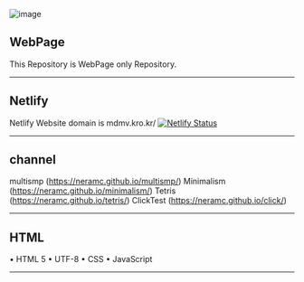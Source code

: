 ![image](https://github.com/user-attachments/assets/abf79281-32bb-4a14-8b37-990b7849a2ae)
## WebPage
This Repository is WebPage only Repository.
_______________________________
## Netlify
Netlify Website domain is
mdmv.kro.kr/<files>
[![Netlify Status](https://api.netlify.com/api/v1/badges/b8ccc933-67eb-4612-badd-c513d5d5dcc5/deploy-status)](https://app.netlify.com/projects/mdmv/deploys)
_______________________________
## channel
   multismp (https://neramc.github.io/multismp/)
   Minimalism (https://neramc.github.io/minimalism/)
   Tetris
(https://neramc.github.io/tetris/)
   ClickTest (https://neramc.github.io/click/)
_______________________________
## HTML
  • HTML 5
  • UTF-8
  • CSS
  • JavaScript
_______________________________


